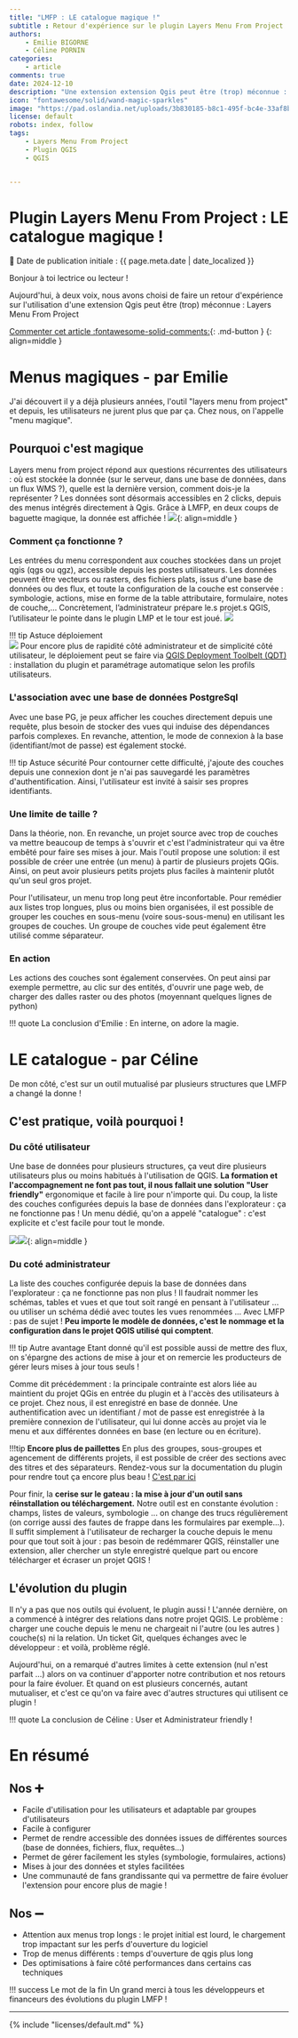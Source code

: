 ```yaml
---
title: "LMFP : LE catalogue magique !"
subtitle : Retour d'expérience sur le plugin Layers Menu From Project
authors:
    - Emilie BIGORNE
    - Céline PORNIN
categories:
    - article
comments: true
date: 2024-12-10
description: "Une extension extension Qgis peut être (trop) méconnue : Layers Menu From Project permet de simplifier la vie des administrateurs ET des utilisateurs, retour d'expérience à deux voix. "
icon: "fontawesome/solid/wand-magic-sparkles"
image: "https://pad.oslandia.net/uploads/3b830185-b8c1-495f-bc4e-33af8ba08c8e.png"
license: default
robots: index, follow
tags:
    - Layers Menu From Project
    - Plugin QGIS
    - QGIS


---
```


# Plugin Layers Menu From Project : LE catalogue magique !

:calendar: Date de publication initiale : {{ page.meta.date | date_localized }}

Bonjour à toi lectrice ou lecteur !

Aujourd'hui, à deux voix, nous avons choisi de faire un retour d'expérience sur l'utilisation d'une extension Qgis peut être (trop) méconnue : Layers Menu From Project

[Commenter cet article :fontawesome-solid-comments:](#__comments "Aller aux commentaires"){: .md-button }
{: align=middle }

# Menus magiques - par Emilie

J'ai découvert il y a déjà plusieurs années, l'outil "layers menu from project" et depuis, les utilisateurs ne jurent plus que par ça. Chez nous, on l'appelle "menu magique".

## Pourquoi c'est magique

Layers menu from project répond aux questions récurrentes des utilisateurs : où est stockée la donnée (sur le serveur, dans une base de données, dans un flux WMS ?), quelle est la dernière version, comment dois-je la représenter ? Les données sont désormais accessibles en 2 clicks, depuis des menus intégrés directement à Qgis.
Grâce à LMFP, en deux coups de baguette magique, la donnée est affichée !
![](https://pad.oslandia.net/uploads/7587eaf7-ae68-4bee-af5f-791a6340fafc.png){: align=middle }

### Comment ça fonctionne ?

Les entrées du menu correspondent aux couches stockées dans un projet qgis (qgs ou qgz), accessible depuis les postes utilisateurs. Les données peuvent être vecteurs ou rasters, des fichiers plats, issus d'une base de données ou des flux, et toute la configuration de la couche est conservée : symbologie, actions, mise en forme de la table attributaire, formulaire, notes de couche,…
Concrètement, l’administrateur prépare le.s projet.s QGIS, l’utilisateur le pointe dans le plugin LMP et le tour est joué.
![](https://pad.oslandia.net/uploads/4e78da7c-0f23-4554-9332-25d390ba124f.png)

!!! tip Astuce déploiement  
    ![](https://pad.oslandia.net/uploads/83db5967-9c29-4217-a17d-4d9aac11f655.png)
    Pour encore plus de rapidité côté administrateur et de simplicité côté utilisateur, le déploiement peut se faire via [QGIS Deployment Toolbelt (QDT)](https://qgis-deployment.github.io/qgis-deployment-toolbelt-cli/#) : installation du plugin et paramétrage automatique selon les profils utilisateurs.

### L'association avec une base de données PostgreSql

Avec une base PG, je peux afficher les couches directement depuis une requête, plus besoin de stocker des vues qui induise des dépendances parfois complexes. En revanche, attention, le mode de connexion à la base (identifiant/mot de passe) est également stocké.

!!! tip Astuce sécurité
    Pour contourner cette difficulté, j'ajoute des couches depuis une connexion dont je n'ai pas sauvegardé les paramètres d'authentification. Ainsi, l'utilisateur est invité à saisir ses propres identifiants.

### Une limite  de taille ?

Dans la théorie, non. En revanche, un projet source avec trop de couches va mettre beaucoup de temps à s'ouvrir et c'est l'administrateur qui va être embêté pour faire ses mises à jour. Mais l'outil propose une solution: il est possible de créer une entrée (un menu) à partir de plusieurs projets QGis. Ainsi, on peut avoir plusieurs petits projets plus faciles à maintenir plutôt qu'un seul gros projet.

Pour l'utilisateur, un menu trop long peut être inconfortable. Pour remédier aux listes trop longues, plus ou moins bien organisées, il est possible de grouper les couches en sous-menu (voire sous-sous-menu) en utilisant les groupes de couches. Un groupe de couches vide peut également être utilisé comme séparateur.

### En action

Les actions des couches sont également conservées. On peut ainsi par exemple permettre, au clic sur des entités, d'ouvrir une page web, de charger des dalles raster ou des photos (moyennant quelques lignes de python)

!!! quote La conclusion d'Emilie :
    En interne, on adore la magie.

# LE catalogue  - par Céline

De mon côté, c'est sur un outil mutualisé par plusieurs structures que LMFP a changé la donne !

## C'est pratique, voilà pourquoi !

### Du côté utilisateur

Une base de données pour plusieurs structures, ça veut dire plusieurs utilisateurs plus ou moins habitués à l'utilisation de QGIS.
**La formation et l'accompagnement ne font pas tout, il nous fallait une solution "User friendly"** ergonomique et facile à lire pour n'importe qui.
Du coup, la liste des couches configurées depuis la base de données dans l'explorateur : ça ne fonctionne pas ! Un menu dédié, qu'on a appelé "catalogue" : c'est explicite et c'est facile pour tout le monde.

![](https://)![](https://pad.oslandia.net/uploads/1d453727-fb6a-4b16-8668-2c2ac37a74f7.JPG){: align=middle }

### Du coté administrateur

La liste des couches configurée depuis la base de données dans l'explorateur : ça ne fonctionne pas non plus ! Il faudrait nommer les schémas, tables et vues et que tout soit rangé en pensant à l'utilisateur ... ou utiliser un schéma dédié avec toutes les vues renommées ...
Avec LMFP : pas de sujet ! **Peu importe le modèle de données, c'est le nommage et la configuration dans le projet QGIS utilisé qui comptent**.

!!! tip Autre avantage
     Etant donné qu'il est possible aussi de mettre des flux, on s'épargne des actions de mise à jour et on remercie les producteurs de gérer leurs mises à jour tous seuls !

Comme dit précédemment : la principale contrainte est alors liée au maintient du projet QGis en entrée du plugin et à l'accès des utilisateurs à ce projet. Chez nous, il est enregistré en base de donnée. Une authentification avec un identifiant / mot de passe est enregistrée à la première connexion de l'utilisateur, qui lui donne accès au projet via le menu et aux différentes données en base (en lecture ou en écriture).

!!!tip **Encore plus de paillettes**
    En plus des groupes, sous-groupes et agencement de différents projets, il est possible de créer des sections avec des titres et des séparateurs. Rendez-vous sur la documentation du plugin pour rendre tout ça encore plus beau ! [C'est par ici](https://aeag.github.io/MenuFromProject-Qgis-Plugin/usage/fr_use.html#)

Pour finir, la **cerise sur le gateau : la mise à jour d'un outil sans réinstallation ou téléchargement.**
Notre outil est en constante évolution : champs, listes de valeurs, symbologie ... on change des trucs régulièrement (on corrige aussi des fautes de frappe dans les formulaires par exemple...). Il suffit simplement à l'utilisateur de recharger la couche depuis le menu pour que tout soit à jour : pas besoin de redémmarer QGIS, réinstaller une extension, aller chercher un style enregistré quelque part ou encore télécharger et écraser un projet QGIS !

## L'évolution du plugin

Il n'y a pas que nos outils qui évoluent, le plugin aussi !
L'année dernière, on a commencé à intégrer des relations dans notre projet QGIS. Le problème : charger une couche depuis le menu ne chargeait ni l'autre (ou les autres ) couche(s) ni la relation.
Un ticket Git, quelques échanges avec le développeur : et voilà, problème réglé.

Aujourd'hui, on a remarqué d'autres limites à cette extension (nul n'est parfait ...) alors on va continuer d'apporter notre contribution et nos retours pour la faire évoluer. Et quand on est plusieurs concernés, autant mutualiser, et c'est ce qu'on va faire avec d'autres structures qui utilisent ce plugin !

!!! quote La conclusion de Céline :
     User et Administrateur friendly !

# En résumé

## Nos :heavy_plus_sign:

* Facile d'utilisation pour les utilisateurs et adaptable par groupes d'utilisateurs
* Facile à configurer
* Permet de rendre accessible des données issues de différentes sources (base de données, fichiers, flux, requêtes...)
* Permet de gérer facilement les styles (symbologie, formulaires, actions)
* Mises à jour des données et styles facilitées
* Une communauté de fans grandissante qui va permettre de faire évoluer l'extension pour encore plus de magie !

## Nos :heavy_minus_sign:

* Attention aux menus trop longs : le projet initial est lourd, le chargement trop impactant sur les perfs d'ouverture du logiciel
* Trop de menus différents : temps d'ouverture de qgis plus long
* Des optimisations à faire côté performances dans certains cas techniques

!!! success Le mot de la fin
    Un grand merci à tous les développeurs et financeurs des évolutions du plugin LMFP !

----

<!-- geotribu:authors-block -->

{% include "licenses/default.md" %}
